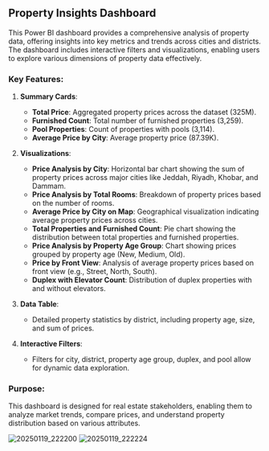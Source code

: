 

## Property Insights Dashboard

This Power BI dashboard provides a comprehensive analysis of property data, offering insights into key metrics and trends across cities and districts. The dashboard includes interactive filters and visualizations, enabling users to explore various dimensions of property data effectively.

### Key Features:

1. **Summary Cards**:
   - **Total Price**: Aggregated property prices across the dataset (325M).
   - **Furnished Count**: Total number of furnished properties (3,259).
   - **Pool Properties**: Count of properties with pools (3,114).
   - **Average Price by City**: Average property price (87.39K).

2. **Visualizations**:
   - **Price Analysis by City**: Horizontal bar chart showing the sum of property prices across major cities like Jeddah, Riyadh, Khobar, and Dammam.
   - **Price Analysis by Total Rooms**: Breakdown of property prices based on the number of rooms.
   - **Average Price by City on Map**: Geographical visualization indicating average property prices across cities.
   - **Total Properties and Furnished Count**: Pie chart showing the distribution between total properties and furnished properties.
   - **Price Analysis by Property Age Group**: Chart showing prices grouped by property age (New, Medium, Old).
   - **Price by Front View**: Analysis of average property prices based on front view (e.g., Street, North, South).
   - **Duplex with Elevator Count**: Distribution of duplex properties with and without elevators.

3. **Data Table**:
   - Detailed property statistics by district, including property age, size, and sum of prices.

4. **Interactive Filters**:
   - Filters for city, district, property age group, duplex, and pool allow for dynamic data exploration.

### Purpose:
This dashboard is designed for real estate stakeholders, enabling them to analyze market trends, compare prices, and understand property distribution based on various attributes.

![20250119_222200](https://github.com/user-attachments/assets/3d2b64cb-d095-489a-83ee-511e2e4bfe1e)
![20250119_222224](https://github.com/user-attachments/assets/6239def5-6d2c-45e3-9e54-cced7f62c300)
